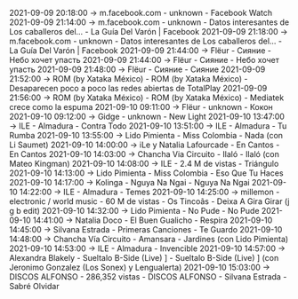 2021-09-09 20:18:00 -> m.facebook.com - unknown - Facebook Watch
2021-09-09 21:14:00 -> m.facebook.com - unknown - Datos interesantes de Los caballeros del... - La Guía Del Varón | Facebook
2021-09-09 21:18:00 -> m.facebook.com - unknown - Datos interesantes de Los caballeros del... - La Guía Del Varón | Facebook
2021-09-09 21:44:00 -> Flёur - Сияние - Небо хочет упасть
2021-09-09 21:44:00 -> Flёur - Сияние - Небо хочет упасть
2021-09-09 21:48:00 -> Flёur - Сияние - Сияние
2021-09-09 21:52:00 -> ROM (by Xataka México) - ROM (by Xataka México) - Desaparecen poco a poco las redes abiertas de TotalPlay
2021-09-09 21:56:00 -> ROM (by Xataka México) - ROM (by Xataka México) - Mediatek crece como la espuma
2021-09-10 09:11:00 -> Flёur - unknown - Кокон
2021-09-10 09:12:00 -> Gidge - unknown - New Light
2021-09-10 13:47:00 -> ILE - Almadura - Contra Todo
2021-09-10 13:51:00 -> ILE - Almadura - Tu Rumba
2021-09-10 13:55:00 -> Lido Pimienta - Miss Colombia - Nada (con Li Saumet)
2021-09-10 14:00:00 -> iLe y Natalia Lafourcade - En Cantos - En Cantos
2021-09-10 14:03:00 -> Chancha Via Circuito - Ilaló - Ilaló (con Mateo Kingman)
2021-09-10 14:08:00 -> ILE - 2.4 M de vistas - Triángulo
2021-09-10 14:13:00 -> Lido Pimienta - Miss Colombia - Eso Que Tu Haces
2021-09-10 14:17:00 -> Kolinga - Nguya Na Ngai - Nguya Na Ngai
2021-09-10 14:22:00 -> ILE - Almadura - Temes
2021-09-10 14:25:00 -> millemon - electronic / world music - 60 M de vistas - Os Tincoãs - Deixa A Gira Girar (j g b edit)
2021-09-10 14:32:00 -> Lido Pimienta - No Pude - No Pude
2021-09-10 14:41:00 -> Natalia Doco - El Buen Gualicho - Respira
2021-09-10 14:45:00 -> Silvana Estrada - Primeras Canciones - Te Guardo
2021-09-10 14:48:00 -> Chancha Vía Circuito - Amansara - Jardines (con Lido Pimienta)
2021-09-10 14:53:00 -> ILE - Almadura - Invencible
2021-09-10 14:57:00 -> Alexandra Blakely - Sueltalo B-Side (Live) ] - Sueltalo B-Side (Live) ] (con Jeronimo Gonzalez (Los Sonex) y Lengualerta)
2021-09-10 15:03:00 -> DISCOS ALFONSO - 286,352 vistas - DISCOS ALFONSO - Silvana Estrada - Sabré Olvidar
